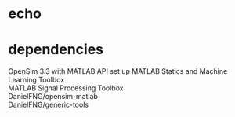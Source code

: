 # echo

# dependencies  
OpenSim 3.3 with MATLAB API set up 
MATLAB Statics and Machine Learning Toolbox  
MATLAB Signal Processing Toolbox  
DanielFNG/opensim-matlab  
DanielFNG/generic-tools  
